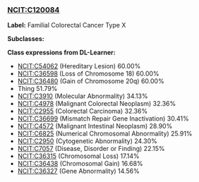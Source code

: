 
### [NCIT:C120084](http://purl.obolibrary.org/obo/NCIT_C120084)
**Label:** Familial Colorectal Cancer Type X

**Subclasses:** 

**Class expressions from DL-Learner:**

- [NCIT:C54062](http://purl.obolibrary.org/obo/NCIT_C54062) (Hereditary Lesion) 60.00%
- [NCIT:C36598](http://purl.obolibrary.org/obo/NCIT_C36598) (Loss of Chromosome 18) 60.00%
- [NCIT:C36480](http://purl.obolibrary.org/obo/NCIT_C36480) (Gain of Chromosome 20q) 60.00%
- Thing 51.79%
- [NCIT:C3910](http://purl.obolibrary.org/obo/NCIT_C3910) (Molecular Abnormality) 34.13%
- [NCIT:C4978](http://purl.obolibrary.org/obo/NCIT_C4978) (Malignant Colorectal Neoplasm) 32.36%
- [NCIT:C2955](http://purl.obolibrary.org/obo/NCIT_C2955) (Colorectal Carcinoma) 32.36%
- [NCIT:C36699](http://purl.obolibrary.org/obo/NCIT_C36699) (Mismatch Repair Gene Inactivation) 30.41%
- [NCIT:C4572](http://purl.obolibrary.org/obo/NCIT_C4572) (Malignant Intestinal Neoplasm) 28.90%
- [NCIT:C6825](http://purl.obolibrary.org/obo/NCIT_C6825) (Numerical Chromosomal Abnormality) 25.91%
- [NCIT:C2950](http://purl.obolibrary.org/obo/NCIT_C2950) (Cytogenetic Abnormality) 24.30%
- [NCIT:C7057](http://purl.obolibrary.org/obo/NCIT_C7057) (Disease, Disorder or Finding) 22.15%
- [NCIT:C36315](http://purl.obolibrary.org/obo/NCIT_C36315) (Chromosomal Loss) 17.14%
- [NCIT:C36438](http://purl.obolibrary.org/obo/NCIT_C36438) (Chromosomal Gain) 16.68%
- [NCIT:C36327](http://purl.obolibrary.org/obo/NCIT_C36327) (Gene Abnormality) 14.56%


